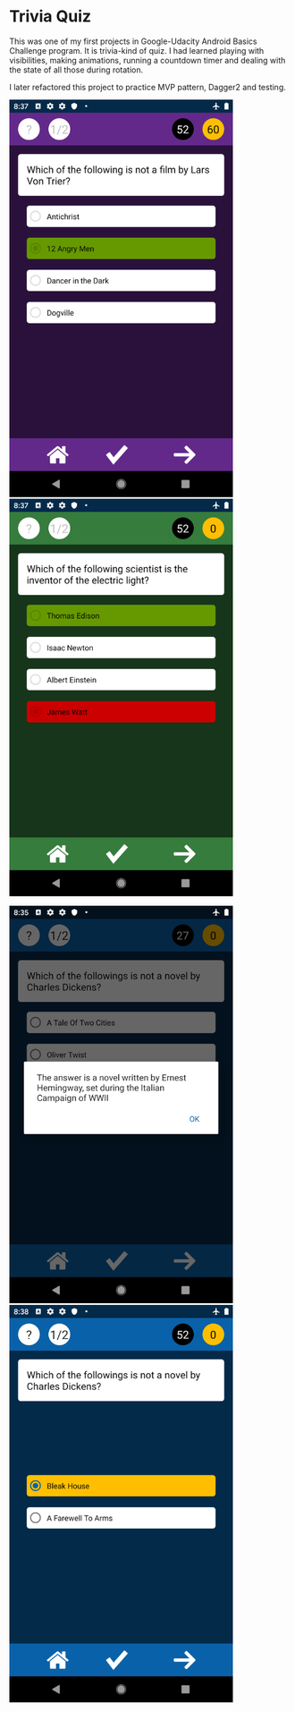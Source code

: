 # Trivia Quiz
This was one of my first projects in Google-Udacity Android Basics Challenge program. It is trivia-kind of quiz. I had learned playing with visibilities, making animations, running a countdown timer and dealing with the state of all those during rotation. 

I later refactored this project to practice MVP pattern, Dagger2 and testing. 


<p float="left">
  <img src="screenshots/screenshot_0.png" width="400" />
  <img src="screenshots/screenshot_1.png" width="400" /> 
</p>

<p float="left">
  <img src="screenshots/screenshot_2.png" width="400" />
  <img src="screenshots/screenshot_3.png" width="400" /> 
</p>
